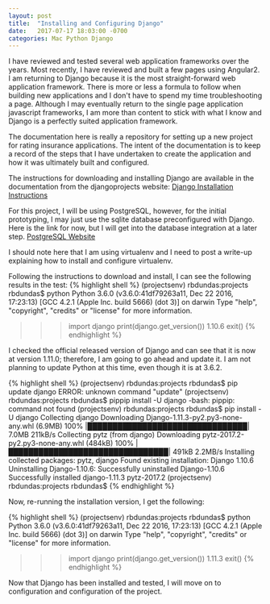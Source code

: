 ```yaml
---
layout: post
title:  "Installing and Configuring Django"
date:   2017-07-17 18:03:00 -0700
categories: Mac Python Django
---
```

I have reviewed and tested several web application frameworks over the years. Most recently, I have reviewed and built a few pages using Angular2. I am returning to Django because it is the most straight-forward web application framework. There is more or less a formula to follow when building new applications and I don't have to spend my time troubleshooting a page. Although I may eventually return to the single page application javascript frameworks, I am more than content to stick with what I know and Django is a perfectly suited application framework. 

The documentation here is really a repository for setting up a new project for rating insurance applications. The intent of the documentation is to keep a record of the steps that I have undertaken to create the application and how it was ultimately built and configured.

The instructions for downloading and installing Django are available in the documentation from the djangoprojects website:
[Django Installation Instructions][installation-instructions]

For this project, I will be using PostgreSQL, however, for the initial prototyping, I may just use the sqlite database preconfigured with Django. Here is the link for now, but I will get into the database integration at a later step.
[PostgreSQL Website][postgresql-website]

I should note here that I am using virtualenv and I need to post a write-up explaining how to install and configure virtualenv.

Following the instructions to download and install, I can see the following results in the test:
{% highlight shell %}
(projectsenv) rbdundas:projects rbdundas$ python
Python 3.6.0 (v3.6.0:41df79263a11, Dec 22 2016, 17:23:13) 
[GCC 4.2.1 (Apple Inc. build 5666) (dot 3)] on darwin
Type "help", "copyright", "credits" or "license" for more information.
>>> import django
>>> print(django.get_version())
1.10.6
>>> exit()
{% endhighlight %}

I checked the official released version of Django and can see that it is now at version 1.11.0; therefore, I am going to go ahead and update it. I am not planning to update Python at this time, even though it is at 3.6.2.

{% highlight shell %}
(projectsenv) rbdundas:projects rbdundas$ pip update django
ERROR: unknown command "update"
(projectsenv) rbdundas:projects rbdundas$ pippip install -U django
-bash: pippip: command not found
(projectsenv) rbdundas:projects rbdundas$ pip install -U django
Collecting django
  Downloading Django-1.11.3-py2.py3-none-any.whl (6.9MB)
    100% |████████████████████████████████| 7.0MB 211kB/s 
Collecting pytz (from django)
  Downloading pytz-2017.2-py2.py3-none-any.whl (484kB)
    100% |████████████████████████████████| 491kB 2.2MB/s 
Installing collected packages: pytz, django
  Found existing installation: Django 1.10.6
    Uninstalling Django-1.10.6:
      Successfully uninstalled Django-1.10.6
Successfully installed django-1.11.3 pytz-2017.2
(projectsenv) rbdundas:projects rbdundas$ 
{% endhighlight %}

Now, re-running the installation version, I get the following:

{% highlight shell %}
(projectsenv) rbdundas:projects rbdundas$ python
Python 3.6.0 (v3.6.0:41df79263a11, Dec 22 2016, 17:23:13) 
[GCC 4.2.1 (Apple Inc. build 5666) (dot 3)] on darwin
Type "help", "copyright", "credits" or "license" for more information.
>>> import django
>>> print(django.get_version())
1.11.3
>>> exit()
{% endhighlight %}

Now that Django has been installed and tested, I will move on to configuration and configuration of the project.

[installation-instructions]:https://docs.djangoproject.com/en/1.11/intro/install/
[postgresql-website]:https://www.postgresql.org/
